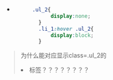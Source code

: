 * ```css
  		.ul_2{
              display:none; 
          }
          .li_1:hover .ul_2{
              display:block;
          }
  ```

> 为什么能对应显示class=.ul_2的<li>标签？？？？？？？？